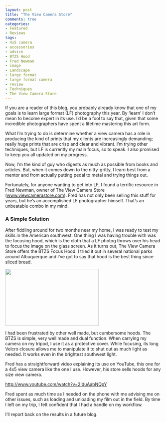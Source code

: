```yaml
---
layout: post
title: "The View Camera Store"
comments: true
categories:
- Featured
- Reviews
tags:
- 4x5 camera
- accessories
- advice
- BTZS Hood
- Fred Newman
- image
- Landscape
- large format
- large format camera
- review
- Techniques
- The View Camera Store
---
```

If you are a reader of this blog, you probably already know that one of my goals is to learn large format (LF) photography this year. By ‘learn’ I don’t mean to become expert in its use. I’d be a fool to say that, given that some incredible photographers have spent a lifetime mastering this art form.

What I’m trying to do is determine whether a view camera has a role in producing the kind of prints that my clients are increasingly demanding; really huge prints that are crisp and clear and vibrant. I’m trying other techniques, but LF is currently my main focus, so to speak. I also promised to keep you all updated on my progress.

Now, I’m the kind of guy who digests as much as possible from books and articles. But, when it comes down to the nitty-gritty, I learn best from a mentor and from actually putting pedal to metal and trying things out.

Fortunately, for anyone wanting to get into LF, I found a terrific resource in Fred Newman, owner of The View Camera Store (<a href="http://www.viewcamerastore.com">www.viewcamerastore.com</a>). Fred has not only been selling this stuff for years, but he’s an accomplished LF photographer himself. That’s an unbeatable combo in my mind.
<h3>A Simple Solution</h3>
After fiddling around for two months near my home, I was ready to test my skills in the American southwest. One thing I was having trouble with was the focusing hood, which is the cloth that a LF photog throws over his head to focus the image on the glass screen. As it turns out, The View Camera Store offers the BTZS Focus Hood. I tried it out in several national parks around Albuquerque and I’ve got to say that hood is the best thing since sliced bread.

<a href="http://blog.lesterpickerphoto.com/wp-content/uploads/2011/06/hood.jpg"><img class="size-medium wp-image-1214" title="hood" src="http://blog.lesterpickerphoto.com/wp-content/uploads/2011/06/hood-300x182.jpg" alt="" width="300" height="182"></a>
<p style="text-align: center;"></p>
I had been frustrated by other well made, but cumbersome hoods. The BTZS is simple, very well made and dual function. When carrying my camera on my tripod, I use it as a protective cover. While focusing, its long Velcro closure allows me to manipulate it to shut out as much light as needed. It works even in the brightest southwest light.

Fred has a straightforward video explaining its use on YouTube, this one for a 4x5 view camera like the one I use. However, his store sells hoods for any size view camera.

<a href="http://www.youtube.com/watch?v=2IduAabNQpY">http://www.youtube.com/watch?v=2IduAabNQpY</a>

Fred spent as much time as I needed on the phone with me advising me on other issues, such as loading and unloading my film out in the field. By time I left on my trip, I felt confident that I had a handle on my workflow.

I’ll report back on the results in a future blog.